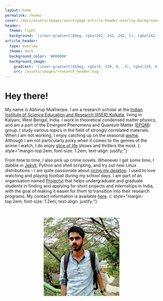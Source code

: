 ```yaml
---
layout: home
permalink: /home/
cover: /docs/assets/images/axure/page-article-header-overlay-background-image-header-background.jpg
header:
  theme: light
  background: 'linear-gradient(0deg, rgba(242, 242, 242, 1), rgba(242, 242, 242, 1))'
article_header:
  type: overlay
  theme: dark
  background_color: '#000000'
  background_image:
    gradient: 'linear-gradient(45deg, rgba(0, 139, 0, .3), rgba(139, 0, 139, .3))'
    src: /assets/images/research_header.svg
---
```


<h1>Hey there!</h1>

My name is Abhirup Mukherjee. 
I am a research scholar at the <a href="https://www.iiserkol.ac.in/">Indian Institute of Science Education and Research (IISER) Kolkata</a>, living in Kalyani, West Bengal, India.
I work in theoretical condensed matter physics, and am a part of the Emergent Phenomena and Quantum Matter (<a href="https://www.iiserkol.ac.in/~slal/index.html">EPQM</a>) group.
I study various topics in the field of strongly correlated materials.
When I am not working, I enjoy catching up on the seasonal <a href="https://myanimelist.net/featured/1382/What_is_Anime">anime</a>. Although I am not particularly picky when it comes to the genres of the anime I watch, I do enjoy <a href="https://en.wikipedia.org/wiki/Slice_of_life#:~:text=Slice%20of%20life%20anime%20and%20manga%20are%20narratives%20%22without%20fantastical,ties%20with%20the%20characters.%22%20The">slice of life</a> shows and thrillers the most.
{: style="margin-top:2em; font-size: 1.2em; text-align: justify;"}

From time to time, I also pick up crime novels. Whenever I get some time, I dabble in [Jekyll](https://en.wikipedia.org/wiki/Jekyll_(software)),  Python and shell scripting, and try out new Linux distributions - I am quite passionate about [ricing my desktop]("https://www.reddit.com/r/unixporn/wiki/themeing/dictionary#wiki_rice").
I used to love watching and playing football during my school days.
I am part of an organisation named <a href="https://projectyl.github.io/">Projectyl</a> that helps undergraduate and graduate students in finding and applying for short projects and internships in India, with the goal of making it easier for them to transition into their research programs. My contact information is available <a href="/contact/">here</a>.
{: style="margin-top:2em; font-size: 1.2em; text-align: justify;"}

<br>
<img src="/assets/images/self2.jpg" style="float:center;display:block;margin: 0 auto;margin-top:1em;" width=250/>
<br>

